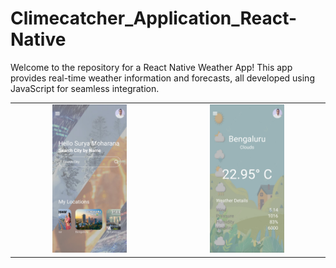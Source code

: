 # Climecatcher_Application_React-Native
Welcome to the repository for a React Native Weather App! This app provides real-time weather information and forecasts, all developed using JavaScript for seamless integration.

<table>
  <tr>
    <td align="center">
      <img src="assets/Images/Show1.jpg" alt="Weather App Screenshot 1" style="width: 50%;">
    </td>
    <td align="center">
      <img src="assets/Images/Show2.jpg" alt="Weather App Screenshot 2" style="width: 50%;">
    </td>
  </tr>
</table>
